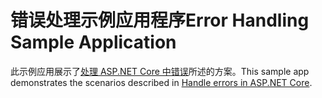 # <a name="error-handling-sample-application"></a><span data-ttu-id="d9b21-101">错误处理示例应用程序</span><span class="sxs-lookup"><span data-stu-id="d9b21-101">Error Handling Sample Application</span></span>

<span data-ttu-id="d9b21-102">此示例应用展示了[处理 ASP.NET Core 中错误](https://docs.microsoft.com/aspnet/core/fundamentals/error-handling)所述的方案。</span><span class="sxs-lookup"><span data-stu-id="d9b21-102">This sample app demonstrates the scenarios described in [Handle errors in ASP.NET Core](https://docs.microsoft.com/aspnet/core/fundamentals/error-handling).</span></span>
